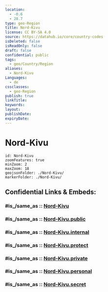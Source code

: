 ```yaml
---
location:
  - -0.6
  - 28.7
type: geo-Region
title: Nord-Kivu
license: CC BY-SA 4.0
source: https://datahub.io/core/country-codes
isDeleted: false
isReadOnly: false
draft: false
confidential: public
tags:
  - geo/Country/Region
aliases:
  - Nord-Kivu
Languages:
  - de
cssclasses:
  - geo-Region
publish: true
linkTitle:
keywords:
layout:
publishDate:
expiryDate:
---
```


# Nord-Kivu

```leaflet
id: Nord-Kivu
zoomFeatures: true 
minZoom: 2 
maxZoom: 18
geojsonFolder: ./Nord-Kivu/
markerFolder: ./Nord-Kivu/
```


## Confidential Links & Embeds: 

### #is_/same_as :: [Nord-Kivu](/_Standards/Earth/Continent/Africa/Africa~Central/Congo~Kinshasa/provinces~Congo-Kinshasa@1997/Nord-Kivu.md) 

### #is_/same_as :: [Nord-Kivu.public](/_public/Earth/Continent/Africa/Africa~Central/Congo~Kinshasa/provinces~Congo-Kinshasa@1997/Nord-Kivu.public.md) 

### #is_/same_as :: [Nord-Kivu.internal](/_internal/Earth/Continent/Africa/Africa~Central/Congo~Kinshasa/provinces~Congo-Kinshasa@1997/Nord-Kivu.internal.md) 

### #is_/same_as :: [Nord-Kivu.protect](/_protect/Earth/Continent/Africa/Africa~Central/Congo~Kinshasa/provinces~Congo-Kinshasa@1997/Nord-Kivu.protect.md) 

### #is_/same_as :: [Nord-Kivu.private](/_private/Earth/Continent/Africa/Africa~Central/Congo~Kinshasa/provinces~Congo-Kinshasa@1997/Nord-Kivu.private.md) 

### #is_/same_as :: [Nord-Kivu.personal](/_personal/Earth/Continent/Africa/Africa~Central/Congo~Kinshasa/provinces~Congo-Kinshasa@1997/Nord-Kivu.personal.md) 

### #is_/same_as :: [Nord-Kivu.secret](/_secret/Earth/Continent/Africa/Africa~Central/Congo~Kinshasa/provinces~Congo-Kinshasa@1997/Nord-Kivu.secret.md)

